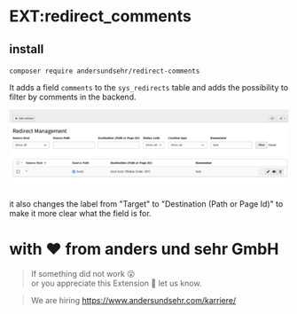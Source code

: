 # EXT:redirect_comments

## install

`composer require andersundsehr/redirect-comments`

It adds a field `comments` to the `sys_redirects` table and adds the possibility to filter by comments in the backend.

![Backend Module List View](./Documentation/backend-module-list.png)

it also changes the label from "Target" to "Destination (Path or Page Id)" to make it more clear what the field is for.


# with ♥️ from anders und sehr GmbH

> If something did not work 😮  
> or you appreciate this Extension 🥰 let us know.

> We are hiring https://www.andersundsehr.com/karriere/

